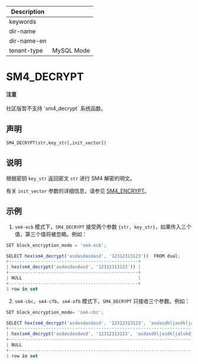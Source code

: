 | Description   |                 |
|---------------|-----------------|
| keywords      |                 |
| dir-name      |                 |
| dir-name-en   |                 |
| tenant-type   | MySQL Mode      |

# SM4_DECRYPT

<main id="notice" type='notice'>
  <h4>注意</h4>
  <p>社区版暂不支持 `sm4_decrypt` 系统函数。</p>
</main>

## 声明

```sql
SM4_DECRYPT(str,key_str[,init_vector])
```

## 说明

根据密钥 `key_str` 返回密文 `str` 进行 SM4 解密的明文。

有关 `init_vector` 参数的详细信息，请参见 [SM4_ENCRYPT](1900.sm4-encrypt-of-mysql-mode.md)。 

## 示例

1. `sm4-ecb` 模式下，`SM4_DECRYPT` 接受两个参数 `{str, key_str}`，如果传入三个值，第三个值将被忽略。例如：

```javascript
SET block_encryption_mode = 'sm4-ecb';

SELECT hex(sm4_decrypt('asdasdasdasd', '12312313123'))  FROM dual;
+-------------------------------------------------+
| hex(sm4_decrypt('asdasdasdasd', '12312313123')) |
+-------------------------------------------------+
| NULL                                            |
+-------------------------------------------------+
1 row in set
```

2. `sm4-cbc`、`sm4-cfb`、`sm4-ofb` 模式下，`SM4_DECRYPT` 只接收三个参数。例如：

```javascript
SET block_encryption_mode= 'sm4-cbc';

SELECT hex(sm4_decrypt('asdasdasdasd', '12312313123', 'asdasdkljasdkljalskdjaklsdjaklsjdaklsdjlaksdj'))  FROM dual;
+--------------------------------------------------------------------------------------------------+
| hex(sm4_decrypt('asdasdasdasd', '12312313123', 'asdasdkljasdkljalskdjaklsdjaklsjdaklsdjlaksdj')) |
+--------------------------------------------------------------------------------------------------+
| NULL                                                                                             |
+--------------------------------------------------------------------------------------------------+
1 row in set
```